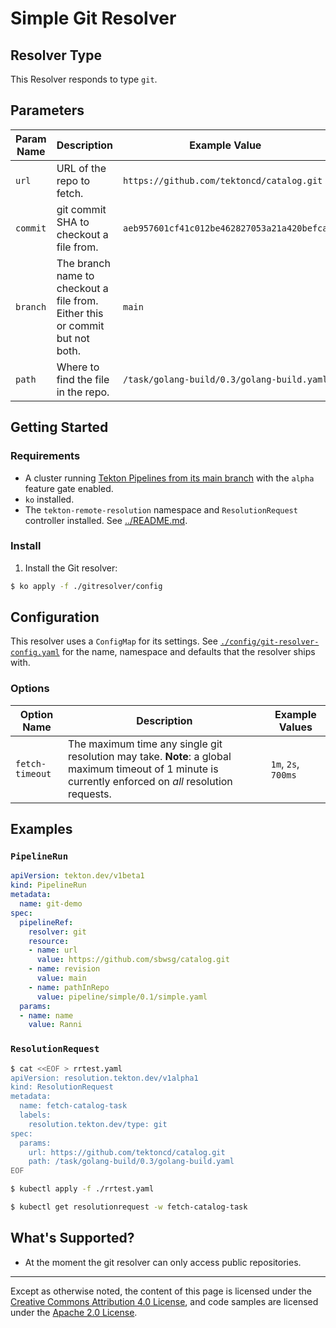 # Simple Git Resolver

## Resolver Type

This Resolver responds to type `git`.

## Parameters

| Param Name | Description                                                                  | Example Value                                |
|------------|------------------------------------------------------------------------------|----------------------------------------------|
| `url`      | URL of the repo to fetch.                                                    | `https://github.com/tektoncd/catalog.git`    |
| `commit`   | git commit SHA to checkout a file from.                                      | `aeb957601cf41c012be462827053a21a420befca`   |
| `branch`   | The branch name to checkout a file from. Either this or commit but not both. | `main`                                       |
| `path`     | Where to find the file in the repo.                                          | `/task/golang-build/0.3/golang-build.yaml`   |

## Getting Started

### Requirements

- A cluster running [Tekton Pipelines from its main branch](https://github.com/tektoncd/pipeline)
  with the `alpha` feature gate enabled.
- `ko` installed.
- The `tekton-remote-resolution` namespace and `ResolutionRequest`
  controller installed. See [../README.md](../README.md).

### Install

1. Install the Git resolver:

```bash
$ ko apply -f ./gitresolver/config
```

## Configuration

This resolver uses a `ConfigMap` for its settings. See
[`./config/git-resolver-config.yaml`](./config/git-resolver-config.yaml)
for the name, namespace and defaults that the resolver ships with.

### Options

| Option Name | Description | Example Values |
|-------------|-------------|---------------|
| `fetch-timeout` | The maximum time any single git resolution may take. **Note**: a global maximum timeout of 1 minute is currently enforced on _all_ resolution requests. | `1m`, `2s`, `700ms` |

## Examples

### `PipelineRun`

```yaml
apiVersion: tekton.dev/v1beta1
kind: PipelineRun
metadata:
  name: git-demo
spec:
  pipelineRef:
    resolver: git
    resource:
    - name: url
      value: https://github.com/sbwsg/catalog.git
    - name: revision
      value: main
    - name: pathInRepo
      value: pipeline/simple/0.1/simple.yaml
  params:
  - name: name
    value: Ranni
```

### `ResolutionRequest`

```bash
$ cat <<EOF > rrtest.yaml
apiVersion: resolution.tekton.dev/v1alpha1
kind: ResolutionRequest
metadata:
  name: fetch-catalog-task
  labels:
    resolution.tekton.dev/type: git
spec:
  params:
    url: https://github.com/tektoncd/catalog.git
    path: /task/golang-build/0.3/golang-build.yaml
EOF

$ kubectl apply -f ./rrtest.yaml

$ kubectl get resolutionrequest -w fetch-catalog-task
```

## What's Supported?

- At the moment the git resolver can only access public repositories.

---

Except as otherwise noted, the content of this page is licensed under the
[Creative Commons Attribution 4.0 License](https://creativecommons.org/licenses/by/4.0/),
and code samples are licensed under the
[Apache 2.0 License](https://www.apache.org/licenses/LICENSE-2.0).
